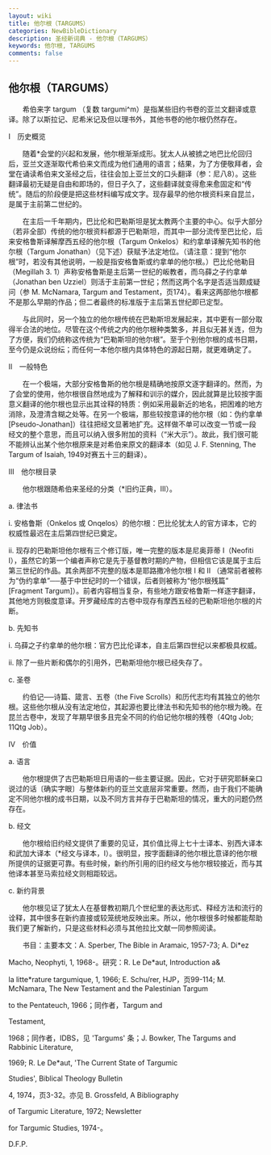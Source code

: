 ```yaml
---
layout: wiki
title: 他尔根（TARGUMS）
categories: NewBibleDictionary
description: 圣经新词典 - 他尔根（TARGUMS）
keywords: 他尔根, TARGUMS
comments: false
---
```


## 他尔根（TARGUMS）

　　希伯来字 targum （复数 targumi^m）是指某些旧约书卷的亚兰文翻译或意译。除了以斯拉记、尼希米记及但以理书外，其他书卷的他尔根仍然存在。

Ⅰ　历史概览

　　随着*会堂的兴起和发展，他尔根渐渐成形。犹太人从被掳之地巴比伦回归后，亚兰文逐渐取代希伯来文而成为他们通用的语言；结果，为了方便敬拜者，会堂在诵读希伯来文圣经之后，往往会加上亚兰文的口头翻译（参：尼八8）。这些翻译最初无疑是自由和即场的，但日子久了，这些翻译就变得愈来愈固定和“传统”。随后的阶段便是把这些材料编写成文字。现存最早的他尔根资料来自昆兰，是属于主前第二世纪的。

　　在主后一千年期内，巴比伦和巴勒斯坦是犹太教两个主要的中心。似乎大部分（若非全部）传统的他尔根资料都源于巴勒斯坦，而其中一部分流传至巴比伦，后来安格鲁斯译解摩西五经的他尔根（Targum Onkelos）和约拿单译解先知书的他尔根（Targum Jonathan）（见下述）获赋予法定地位。（请注意：提到“他尔根”时，若没有其他说明，一般是指安格鲁斯或约拿单的他尔根。）巴比伦他勒目（Megillah 3. 1）声称安格鲁斯是主后第一世纪的皈教者，而乌薛之子约拿单（Jonathan ben Uzziel）则活于主前第一世纪；然而这两个名字是否适当颇成疑问（参 M. McNamara, Targum and Testament，页174）。看来这两部他尔根都不是那么早期的作品；但二者最终的标准版于主后第五世纪即已定型。

　　与此同时，另一个独立的他尔根传统在巴勒斯坦发展起来，其中更有一部分取得半合法的地位。尽管在这个传统之内的他尔根种类繁多，并且似无甚关连，但为了方便，我们仍统称这传统为“巴勒斯坦的他尔根”。至于个别他尔根的成书日期，至今仍是众说纷纭；而任何一本他尔根内具体特色的源起日期，就更难确定了。

Ⅱ　一般特色

　　在一个极端，大部分安格鲁斯的他尔根是精确地按原文逐字翻译的。然而，为了会堂的使用，他尔根很自然地成为了解释和训示的媒介，因此就算是比较按字面意义翻译的他尔根也显示出其诠释的特质：例如采用最新近的地名，把困难的地方消除，及澄清含糊之处等。在另一个极端，那些较按意译的他尔根（如：伪约拿单 [Pseudo-Jonathan]）往往把经文显著地扩充。这样做不单可以改变一节或一段经文的整个意思，而且可以纳入很多附加的资料（“米大示”）。故此，我们很可能不能辨认出某个他尔根原来是对希伯来原文的翻译本（如见 J. F. Stenning, The Targum of Isaiah, 1949对赛五十三的翻译）。

Ⅲ　他尔根目录

　　他尔根跟随希伯来圣经的分类（*旧约正典，III）。

a. 律法书

i. 安格鲁斯（Onkelos 或 Onqelos）的他尔根：巴比伦犹太人的官方译本，它的权威性最迟在主后第四世纪已奠定。

ii. 现存的巴勒斯坦他尔根有三个修订版，唯一完整的版本是尼奥菲蒂 I（Neofiti I），虽然它的第一个编者声称它是先于基督教时期的产物，但相信它该是属于主后第三世纪的作品。其余两部不完整的版本是耶路撒冷他尔根 I 和 II （通常前者被称为“伪约拿单”──基于中世纪时的一个错误，后者则被称为“他尔根残篇” [Fragment Targum]）。前者内容相当复杂，有些地方跟安格鲁斯一样逐字翻译，其他地方则极度意译。开罗藏经库的古卷中现存有摩西五经的巴勒斯坦他尔根的片断。

b. 先知书

i. 乌薛之子约拿单的他尔根：官方巴比伦译本，自主后第四世纪以来都极具权威。

ii. 除了一些片断和偶尔的引用外，巴勒斯坦他尔根已经失存了。

c. 圣卷

　　约伯记──诗篇、箴言、五卷（the Five Scrolls）和历代志均有其独立的他尔根。这些他尔根从没有法定地位，其起源也要比律法书和先知书的他尔根为晚。在昆兰古卷中，发现了年期早很多且完全不同的约伯记他尔根的残卷（4Qtg Job; 11Qtg Job）。

Ⅳ　价值

a. 语言

　　他尔根提供了古巴勒斯坦日用语的一些主要证据。因此，它对于研究耶稣亲口说过的话〔确实字眼〕与整体新约的亚兰文底层非常重要。然而，由于我们不能确定不同他尔根的成书日期，以及不同方言并存于巴勒斯坦的情况，重大的问题仍然存在。

b. 经文

　　他尔根给旧约经文提供了重要的见证，其价值比得上七十士译本、别西大译本和武加大译本（*经文与译本，I）。很明显，按字面翻译的他尔根比意译的他尔根所提供的证据更可靠。有些时候，新约所引用的旧约经文与他尔根较接近，而与其他译本甚至马索拉经文则相距较远。

c. 新约背景

　　他尔根见证了犹太人在基督教初期几个世纪里的表达形式、释经方法和流行的诠释，其中很多在新约直接或较笼统地反映出来。所以，他尔根很多时候都能帮助我们更了解新约，只是这些材料必须与其他拉比文献一同参照阅读。

　　书目：主要本文：A. Sperber, The Bible in Aramaic, 1957-73; A. Di*ez

Macho, Neophyti, 1, 1968-。研究：R. Le De*aut, Introduction a&

la litte*rature targumique, 1, 1966; E. Schu/rer, HJP，页99-114; M. McNamara, The New Testament and the Palestinian Targum

to the Pentateuch, 1966；同作者，Targum and

Testament,

1968；同作者，IDBS，见 'Targums' 条；J. Bowker, The Targums and Rabbinic Literature,

1969; R. Le De*aut, 'The Current State of Targumic

Studies', Biblical Theology Bulletin

4, 1974，页3-32。亦见 B. Grossfeld, A Bibliography

of Targumic Literature, 1972; Newsletter

for Targumic Studies, 1974-。

D.F.P.










